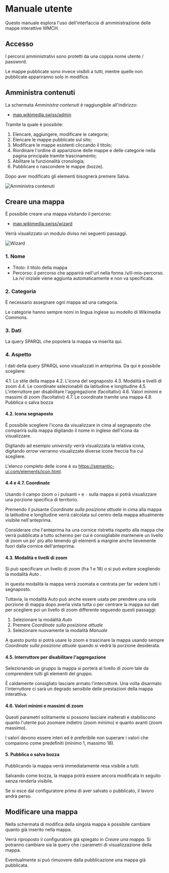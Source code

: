 # Manuale utente

Questo manuale esplora l'uso dell'interfaccia di amministrazione delle mappe interattive WMCH.

## Accesso

I percorsi amministrativi sono protetti da una coppia nome utente / password.

Le mappe pubblicate sono invece visibili a tutti, mentre quelle non pubblicate appariranno solo in modifica.

## Amministra contenuti

La schermata *Amministra contenuti* è raggiungibile all'indirizzo:

- [map.wikimedia.swiss/admin](https://map.wikimedia.swiss/admin)

Tramite la quale è possibile:

1. Elencare, aggiungere, modificare le categorie;
2. Elencare le mappe pubblicate sul sito;
3. Modificare le mappe esistenti cliccando il titolo;
4. Riordinare l'ordine di apparizione delle mappe e delle categorie nella pagina principale tramite trascinamento;
5. Abilitare la funzionalità cronologia;
6. Pubblicare o nascondere le mappe (bozze).

Dopo aver modificato gli elementi bisognerà premere Salva.

![Amministra contenuti](/wizard/man/_media/admin-01.png)

## Creare una mappa

È possibile creare una mappa visitando il percorso:

- [map.wikimedia.swiss/wizard](https://map.wikimedia.swiss/wizard)

Verrà visualizzato un modulo diviso nei seguenti passaggi.

![Wizard](/wizard/man/_media/wizard-01.png)

### 1. Nome

- Titolo: il titolo della mappa
- Percorso: il percorso che apparirà nell'url nella forma /v/il-mio-percorso. La /v/ iniziale viene aggiunta automaticamente e non va specificata.

### 2. Categoria

È necessario assegnare ogni mappa ad una categoria.

Le categorie hanno sempre nomi in lingua inglese su modello di Wikimedia Commons.

### 3. Dati

La query SPARQL che popolerà la mappa va inserita qui.

### 4. Aspetto

I dati della query SPARQL sono visualizzati in anteprima. Da qui è possibile scegliere:

4.1. Lo stile della mappa
4.2. L'icona del segnaposto
4.3. Modalità e livelli di zoom
4.4. Le coordinate selezionabili da latitudine e longitudine
4.5. L'interruttore per disabilitare l'aggregazione (facoltativi)
4.6. Valori minimi e massimi di zoom (facoltativi)
4.7. Le coordinate tramite una mappa
4.8. Pubblica o salva bozza 


#### 4.2. Icona segnaposto

È possibile scegliere l'icona da visualizzare in cima al segnaposto che comparirà sulla mappa digitando il nome in inglese dell'icona da visualizzare. 

Digitando ad esempio *university* verrà visualizzata la relativa icona, digitando *arrow* verranno visualizzate diverse icone freccia fra cui scegliere.

L'elenco completo delle icone è su https://semantic-ui.com/elements/icon.html.

#### 4.4 e 4.7. Coordinate

Usando il campo zoom o i pulsanti `+` e `-` sulla mappa si potrà visualizzare una porzione specifica di territorio.

Premendo il pulsante *Coordinate sulla posizione attuale* in cima alla mappa la latitudine e longitudine verrà calcolata sul centro della mappa attualmente visibile nell'anteprima.

Considerare che l'anteprima ha una cornice ristretta rispetto alla mappa che verrà pubblicata a tutto schermo per cui è consigliabile mantenere un livello di zoom un po' più alto tenendo gli elementi a margine anche lievemente fuori dalla cornice dell'anteprima.

#### 4.3. Modalità e livelli di zoom

Si può specificare un livello di zoom (fra 1 e 18) o si può evitare scegliendo la modalità *Auto* .

In questa modalità la mappa verrà zoomata e centrata per far vedere tutti i segnaposto.

Tuttavia, la modalità Auto può anche essere usata per prendere una sola porzione di mappa dopo averla vista tutta o per centrare la mappa sui dati per scegliere poi un livello di zoom differente seguendo questi passaggi:

1. Selezionare la modalità *Auto*
2. Premere *Coordinate sulla posizione attuale*
3. Selezionare nuovamente la modalità *Manuale*

A questo punto si potrà usare lo zoom e trascinare la mappa usando sempre *Coordinate sulla posizione attuale* quando si vedrà la porzione desiderata.

#### 4.5. Interruttore per disabilitare l'aggregazione

Selezionando un gruppo la mappa si porterà al livello di zoom tale da comprendere tutti gli elementi del gruppo.

È caldamente consigliato lasciare armato l'interruttore. Una volta disarmato l'interruttore ci sarà un degrado sensibile delle prestazioni della mappa interattiva.


#### 4.6. Valori minimi e massimi di zoom

Questi parametri solitamente si possono lasciare inalterati e stabiliscono quanto l'utente può zoomare indietro (zoom minimo) e quanto avanti (zoom massimo).

I valori devono essere interi ed è preferibile non superare i valori che compaiono come predefiniti (minimo 1, massimo 18).

#### 5. Pubblica o salva bozza

Pubblicando la mappa verrà immediatamente resa visibile a tutti.

Salvando come bozza, la mappa potrà essere ancora modificata in seguito senza renderla visibile.

Se si esce dal configuratore prima di aver salvato o pubblicato, il lavoro andrà perso.

## Modificare una mappa

Nella schermata di modifica della singola mappa è possibile cambiare quanto già inserito nella mappa.

Verrà riproposto il configuratore già spiegato in *Creare una mappa*. Si potranno cambiare sia la query che i parametri di visualizzazione della mappa.

Eventualmente si può rimuovere dalla pubblicazione una mappa già pubblicata.
